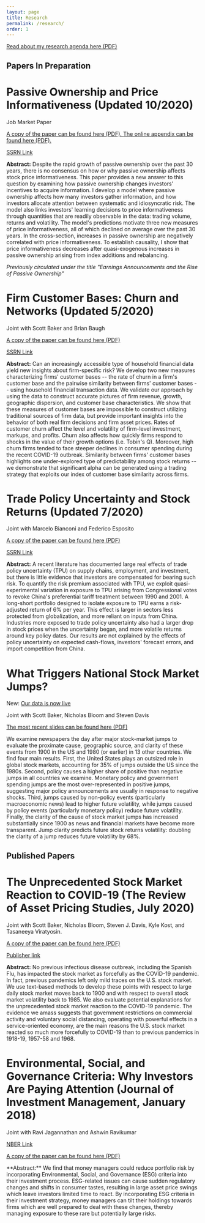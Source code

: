 ```yaml
---
layout: page
title: Research
permalink: /research/
order: 1
---
```


<p>
  <a href="/images/MS_research_agenda.pdf" target="_blank">
    Read about my research agenda here (PDF)
  </a>
</p>

## Papers In Preparation

# Passive Ownership and Price Informativeness (Updated 10/2020)
Job Market Paper

<p>
  <a href="/images/sammon_jmp.pdf" target="_blank">
    A copy of the paper can be found here (PDF).
  </a>   <a href="/images/sammon_jmp_appendix.pdf" target="_blank">
    The online appendix can be found here (PDF).
  </a>
</p>

<a href="https://papers.ssrn.com/sol3/papers.cfm?abstract_id=3694777" title="b1">SSRN Link</a>

**Abstract:** Despite the rapid growth of passive ownership over the past 30 years, there is no consensus on how or why passive ownership affects stock price informativeness.  This paper provides a new answer to this question by examining how passive ownership changes investors' incentives to acquire information.  I develop a model where passive ownership affects how many investors gather information, and how investors allocate attention between systematic and idiosyncratic risk.     The model also links investors' learning decisions to price informativeness through quantities that are readily observable in the data: trading volume, returns and volatility.  The model's predictions motivate three new measures of price informativeness, all of which declined on average over the past 30 years.  In the cross-section, increases in passive ownership are negatively correlated with price informativeness.  To establish causality, I show that price informativeness decreases after quasi-exogenous increases in passive ownership arising from index additions and rebalancing.

*Previously circulated under the title "Earnings Announcements and the Rise of Passive Ownership"*


# Firm Customer Bases: Churn and Networks (Updated 5/2020)

Joint with Scott Baker and Brian Baugh

<p>
  <a href="/images/fcb.pdf" target="_blank">
    A copy of the paper can be found here (PDF)
  </a>
</p>

<a href="https://papers.ssrn.com/sol3/papers.cfm?abstract_id=3605582" title="b1">SSRN Link</a>

**Abstract:**  Can an increasingly accessible type of household financial data yield new insights about firm-specific risk? We develop two new measures characterizing firms' customer bases -- the rate of churn in a firm's customer base and the pairwise similarity between firms' customer bases -- using household financial transaction data. We validate our approach by using the data to construct accurate pictures of firm revenue, growth, geographic dispersion, and customer base characteristics. We show that these measures of customer bases are impossible to construct utilizing traditional sources of firm data, but provide important insights into the behavior of both real firm decisions and firm asset prices. Rates of customer churn affect the level and volatility of firm-level investment, markups, and profits. Churn also affects how quickly firms respond to shocks in the value of their growth options (i.e. Tobin's Q). Moreover, high churn firms tended to face steeper declines in consumer spending during the recent COVID-19 outbreak. Similarity between firms' customer bases highlights one under-explored type of predictability among stock returns -- we demonstrate that significant alpha can be generated using a trading strategy that exploits our index of customer base similarity across firms.


# Trade Policy Uncertainty and Stock Returns (Updated 7/2020)

Joint with Marcelo Bianconi and Federico Esposito

<p>
  <a href="/images/bes_trade.pdf" target="_blank">
    A copy of the paper can be found here (PDF)
  </a>
</p>

<a href="https://papers.ssrn.com/sol3/papers.cfm?abstract_id=3340700" title="b1">SSRN Link</a>

**Abstract:** A recent literature has documented large real effects of trade policy uncertainty (TPU) on supply chains, employment, and investment, but there is little evidence that investors are compensated for bearing such risk. To quantify the risk premium associated with TPU, we exploit quasi-experimental variation in exposure to TPU arising from Congressional votes to revoke China's preferential tariff treatment between 1990 and 2001. A long-short portfolio designed to isolate exposure to TPU earns a risk-adjusted return of 6% per year. This effect is larger in sectors less protected from globalization, and more reliant on inputs from China. Industries more exposed to trade policy uncertainty also had a larger drop in stock prices when the uncertainty began, and more volatile returns around key policy dates. Our results are not explained by the effects of policy uncertainty on expected cash-flows, investors' forecast errors, and import competition from China.

# What Triggers National Stock Market Jumps? 

New: [Our data is now live](https://stockmarketjumps.com/)

Joint with Scott Baker, Nicholas Bloom and Steven Davis

<p>
  <a href="/images/big_jumps.pdf" target="_blank">
    The most recent slides can be found here (PDF)
  </a>
</p>

We examine newspapers the day after major stock-market jumps to evaluate the proximate cause, geographic source, and clarity of these events from 1900 in the US and 1980 (or earlier) in 13 other countries. We find four main results. First, the United States plays an outsized role in global stock markets, accounting for 35% of jumps outside the US since the 1980s. Second, policy causes a higher share of positive than negative jumps in all countries we examine. Monetary policy and government spending jumps are the most over-represented in positive jumps, suggesting major policy announcements are usually in response to negative shocks. Third, jumps caused by non-policy events (particularly macroeconomic news) lead to higher future volatility, while jumps caused by policy events (particularly monetary policy) reduce future volatility. Finally, the clarity of the cause of stock market jumps has increased substantially since 1900 as news and financial markets have become more transparent. Jump clarity predicts future stock returns volatility: doubling the clarity of a jump reduces future volatility by 68%.


## Published Papers

# The Unprecedented Stock Market Reaction to COVID-19 (The Review of Asset Pricing Studies, July 2020)

Joint with Scott Baker, Nicholas Bloom, Steven J. Davis, Kyle Kost, and Tasaneeya Viratyosin.  

<p>
  <a href="/images/unprecedented_6_2020.pdf" target="_blank">
    A copy of the paper can be found here (PDF)
  </a>
</p>

<p>
  <a href="https://academic.oup.com/raps/advance-article/doi/10.1093/rapstu/raaa008/5873533" target="_blank">
    Publisher link
  </a>
</p>


**Abstract:** No previous infectious disease outbreak, including the Spanish Flu, has impacted the stock market as forcefully as the COVID-19 pandemic. In fact, previous pandemics left only mild traces on the U.S. stock market. We use text-based methods to develop these points with respect to large daily stock market moves back to 1900 and with respect to overall stock market volatility back to 1985. We also evaluate potential explanations for the unprecedented stock market reaction to the COVID-19 pandemic. The evidence we amass suggests that government restrictions on commercial activity and voluntary social distancing, operating with powerful effects in a service-oriented economy, are the main reasons the U.S. stock market reacted so much more forcefully to COVID-19 than to previous pandemics in 1918-19, 1957-58 and 1968.

# Environmental, Social, and Governance Criteria: Why Investors Are Paying Attention (Journal of Investment Management, January 2018)

Joint with Ravi Jagannathan and Ashwin Ravikumar

<a href="https://www.nber.org/papers/w24063" title="b1">NBER Link</a>

<p>
  <a href="/images/ESG_9_5_2017.pdf" target="_blank">
    A copy of the paper can be found here (PDF)
  </a>
</p>
**Abstract:** We find that money managers could reduce portfolio risk by incorporating Environmental, Social, and Governance (ESG) criteria into their investment process. ESG-related issues can cause sudden regulatory changes and shifts in consumer tastes, resulting in large asset price swings which leave investors limited time to react. By incorporating ESG criteria in their investment strategy, money managers can tilt their holdings towards firms which are well prepared to deal with these changes, thereby managing exposure to these rare but potentially large risks.
